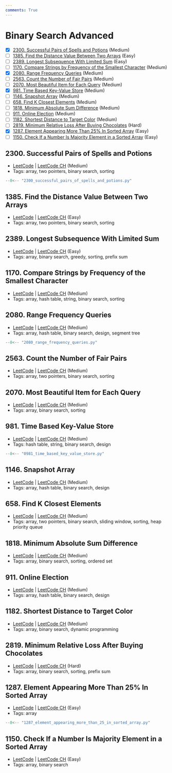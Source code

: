 ```yaml
---
comments: True
---
```


# Binary Search Advanced

- [x] [2300. Successful Pairs of Spells and Potions](https://leetcode.cn/problems/successful-pairs-of-spells-and-potions/) (Medium)
- [ ] [1385. Find the Distance Value Between Two Arrays](https://leetcode.cn/problems/find-the-distance-value-between-two-arrays/) (Easy)
- [ ] [2389. Longest Subsequence With Limited Sum](https://leetcode.cn/problems/longest-subsequence-with-limited-sum/) (Easy)
- [ ] [1170. Compare Strings by Frequency of the Smallest Character](https://leetcode.cn/problems/compare-strings-by-frequency-of-the-smallest-character/) (Medium)
- [x] [2080. Range Frequency Queries](https://leetcode.cn/problems/range-frequency-queries/) (Medium)
- [ ] [2563. Count the Number of Fair Pairs](https://leetcode.cn/problems/count-the-number-of-fair-pairs/) (Medium)
- [ ] [2070. Most Beautiful Item for Each Query](https://leetcode.cn/problems/most-beautiful-item-for-each-query/) (Medium)
- [x] [981. Time Based Key-Value Store](https://leetcode.cn/problems/time-based-key-value-store/) (Medium)
- [ ] [1146. Snapshot Array](https://leetcode.cn/problems/snapshot-array/) (Medium)
- [ ] [658. Find K Closest Elements](https://leetcode.cn/problems/find-k-closest-elements/) (Medium)
- [ ] [1818. Minimum Absolute Sum Difference](https://leetcode.cn/problems/minimum-absolute-sum-difference/) (Medium)
- [ ] [911. Online Election](https://leetcode.cn/problems/online-election/) (Medium)
- [ ] [1182. Shortest Distance to Target Color](https://leetcode.cn/problems/shortest-distance-to-target-color/) (Medium)
- [ ] [2819. Minimum Relative Loss After Buying Chocolates](https://leetcode.cn/problems/minimum-relative-loss-after-buying-chocolates/) (Hard)
- [x] [1287. Element Appearing More Than 25% In Sorted Array](https://leetcode.cn/problems/element-appearing-more-than-25-in-sorted-array/) (Easy)
- [ ] [1150. Check If a Number Is Majority Element in a Sorted Array](https://leetcode.cn/problems/check-if-a-number-is-majority-element-in-a-sorted-array/) (Easy)

## 2300. Successful Pairs of Spells and Potions

-   [LeetCode](https://leetcode.com/problems/successful-pairs-of-spells-and-potions/) | [LeetCode CH](https://leetcode.cn/problems/successful-pairs-of-spells-and-potions/) (Medium)
-   Tags: array, two pointers, binary search, sorting

```python title="2300. Successful Pairs of Spells and Potions - Python Solution"
--8<-- "2300_successful_pairs_of_spells_and_potions.py"
```

## 1385. Find the Distance Value Between Two Arrays

-   [LeetCode](https://leetcode.com/problems/find-the-distance-value-between-two-arrays/) | [LeetCode CH](https://leetcode.cn/problems/find-the-distance-value-between-two-arrays/) (Easy)
-   Tags: array, two pointers, binary search, sorting

## 2389. Longest Subsequence With Limited Sum

-   [LeetCode](https://leetcode.com/problems/longest-subsequence-with-limited-sum/) | [LeetCode CH](https://leetcode.cn/problems/longest-subsequence-with-limited-sum/) (Easy)
-   Tags: array, binary search, greedy, sorting, prefix sum

## 1170. Compare Strings by Frequency of the Smallest Character

-   [LeetCode](https://leetcode.com/problems/compare-strings-by-frequency-of-the-smallest-character/) | [LeetCode CH](https://leetcode.cn/problems/compare-strings-by-frequency-of-the-smallest-character/) (Medium)
-   Tags: array, hash table, string, binary search, sorting

## 2080. Range Frequency Queries

-   [LeetCode](https://leetcode.com/problems/range-frequency-queries/) | [LeetCode CH](https://leetcode.cn/problems/range-frequency-queries/) (Medium)
-   Tags: array, hash table, binary search, design, segment tree

```python title="2080. Range Frequency Queries - Python Solution"
--8<-- "2080_range_frequency_queries.py"
```

## 2563. Count the Number of Fair Pairs

-   [LeetCode](https://leetcode.com/problems/count-the-number-of-fair-pairs/) | [LeetCode CH](https://leetcode.cn/problems/count-the-number-of-fair-pairs/) (Medium)
-   Tags: array, two pointers, binary search, sorting

## 2070. Most Beautiful Item for Each Query

-   [LeetCode](https://leetcode.com/problems/most-beautiful-item-for-each-query/) | [LeetCode CH](https://leetcode.cn/problems/most-beautiful-item-for-each-query/) (Medium)
-   Tags: array, binary search, sorting

## 981. Time Based Key-Value Store

-   [LeetCode](https://leetcode.com/problems/time-based-key-value-store/) | [LeetCode CH](https://leetcode.cn/problems/time-based-key-value-store/) (Medium)
-   Tags: hash table, string, binary search, design

```python title="981. Time Based Key-Value Store - Python Solution"
--8<-- "0981_time_based_key_value_store.py"
```

## 1146. Snapshot Array

-   [LeetCode](https://leetcode.com/problems/snapshot-array/) | [LeetCode CH](https://leetcode.cn/problems/snapshot-array/) (Medium)
-   Tags: array, hash table, binary search, design

## 658. Find K Closest Elements

-   [LeetCode](https://leetcode.com/problems/find-k-closest-elements/) | [LeetCode CH](https://leetcode.cn/problems/find-k-closest-elements/) (Medium)
-   Tags: array, two pointers, binary search, sliding window, sorting, heap priority queue

## 1818. Minimum Absolute Sum Difference

-   [LeetCode](https://leetcode.com/problems/minimum-absolute-sum-difference/) | [LeetCode CH](https://leetcode.cn/problems/minimum-absolute-sum-difference/) (Medium)
-   Tags: array, binary search, sorting, ordered set

## 911. Online Election

-   [LeetCode](https://leetcode.com/problems/online-election/) | [LeetCode CH](https://leetcode.cn/problems/online-election/) (Medium)
-   Tags: array, hash table, binary search, design

## 1182. Shortest Distance to Target Color

-   [LeetCode](https://leetcode.com/problems/shortest-distance-to-target-color/) | [LeetCode CH](https://leetcode.cn/problems/shortest-distance-to-target-color/) (Medium)
-   Tags: array, binary search, dynamic programming

## 2819. Minimum Relative Loss After Buying Chocolates

-   [LeetCode](https://leetcode.com/problems/minimum-relative-loss-after-buying-chocolates/) | [LeetCode CH](https://leetcode.cn/problems/minimum-relative-loss-after-buying-chocolates/) (Hard)
-   Tags: array, binary search, sorting, prefix sum

## 1287. Element Appearing More Than 25% In Sorted Array

-   [LeetCode](https://leetcode.com/problems/element-appearing-more-than-25-in-sorted-array/) | [LeetCode CH](https://leetcode.cn/problems/element-appearing-more-than-25-in-sorted-array/) (Easy)
-   Tags: array

```python title="1287. Element Appearing More Than 25% In Sorted Array - Python Solution"
--8<-- "1287_element_appearing_more_than_25_in_sorted_array.py"
```

## 1150. Check If a Number Is Majority Element in a Sorted Array

-   [LeetCode](https://leetcode.com/problems/check-if-a-number-is-majority-element-in-a-sorted-array/) | [LeetCode CH](https://leetcode.cn/problems/check-if-a-number-is-majority-element-in-a-sorted-array/) (Easy)
-   Tags: array, binary search
